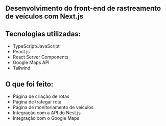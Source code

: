 ## Desenvolvimento do front-end de rastreamento de veículos com Next.js

Tecnologias utilizadas:
- 
- TypeScript/JavaScript
- React.js
- React Server Components
- Google Maps API
- Tailwind

O que foi feito:
-
- Página de criação de rotas
- Página de trafegar rota
- Página de monitoriamento de veículos
- Integração com a API do Nest.js
- Integração com o Google Maps

  
  
